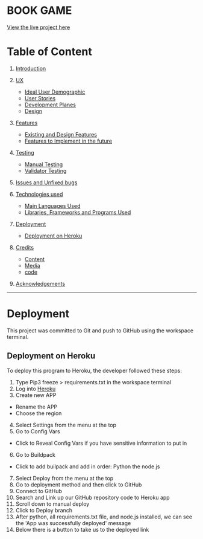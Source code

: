 # BOOK GAME

[View the live project here](https://book-choicegame.herokuapp.com/)

# Table of Content

1. [Introduction](#introduction "Goto introduction")

2. [UX](#ux "Goto ux")

    - [Ideal User Demographic](#ideal-user-demographic "Goto ideal user demographic")
    - [User Stories](#user-stories "Goto user stories")
    - [Development Planes](#development-planes "Goto development planes")
    - [Design](#design "Goto design")

3. [Features](#features "Goto features")

    - [Existing and Design Features](#existing-and-design-features "Goto existing & design features")
    - [Features to Implement in the future](#features-to-implement-in-the-future "Goto features to implement in the future")
    
4. [Testing](#testing "Goto testing")

    - [Manual Testing](#)
    - [Validator Testing](#)

5. [Issues and Unfixed bugs](#issues-and-unfixed-bugs "Goto issues and unfixed bugs")

6. [Technologies used](#technologies-used "Goto technologies used")
 
    - [Main Languages Used](#main-languages-used "Goto main languages used")
    - [Libraries, Frameworks and Programs Used](#libraries-frameworks-and-programs-used "Goto libraries, frameworks and programs used")
    
7. [Deployment](#deployment "Goto deployment")

    - [Deployment on Heroku](#deployment-on-heroku "Goto deployment on heroku")

8. [Credits](#credits "Goto credits")

    - [Content](#content "Goto content")
    - [Media](#media "Goto media")
    - [code](#code "code")

9. [Acknowledgements](#acknowledgements "Goto acknowledgements")

---

# Deployment

This project was committed to Git and push to GitHub using the workspace terminal.

## Deployment on Heroku

To deploy this program to Heroku, the developer followed these steps:

1. Type Pip3 freeze > requirements.txt in the workspace terminal
2. Log into [Heroku]()
3. Create new APP 
  - Rename the APP
  - Choose the region
4. Select Settings from the menu at the top
5. Go to Config Vars 
  - Click to Reveal Config Vars if you have sensitive information to put in
6. Go to Buildpack
  - Click to add builpack and add in order: Python the node.js
7. Select Deploy from the menu at the top
8. Go to deployment method and then click to GitHub 
9. Connect to GitHub
10. Search and Link up our GitHub repository code to Heroku app
11. Scroll down to manual deploy
12. Click to Deploy branch
13. After python, all requirements.txt file, and node.js installed, we can see the 'App was successfully deployed' message
14. Below there is a button to take us to the deployed link